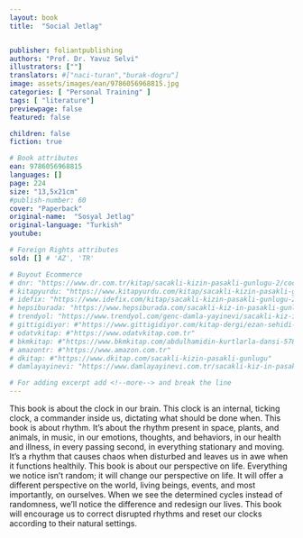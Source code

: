```yaml
---
layout: book
title:  "Social Jetlag"


publisher: foliantpublishing
authors: "Prof. Dr. Yavuz Selvi"
illustrators: [""]
translators: #["naci-turan","burak-dogru"]
image: assets/images/ean/9786056968815.jpg
categories: [ "Personal Training" ]
tags: [ "literature"]
previewpage: false
featured: false

children: false
fiction: true

# Book attributes
ean: 9786056968815
languages: []
page: 224
size: "13,5x21cm"
#publish-number: 60
cover: "Paperback"
original-name:  "Sosyal Jetlag"
original-language: "Turkish"
youtube:

# Foreign Rights attributes
sold: [] # 'AZ', 'TR'

# Buyout Ecommerce
# dnr: "https://www.dr.com.tr/kitap/sacakli-kizin-pasakli-gunlugu-2/cocuk-ve-genclik/genclik-10-yas/roman-oyku/urunno=0001893059001"
# kitapyurdu: "https://www.kitapyurdu.com/kitap/sacakli-kizin-pasakli-gunlugu-2-/560122.html&filter_name=Sa%C3%A7akl%C4%B1+K%C4%B1z%27%C4%B1n+Pasakl%C4%B1+G%C3%BCnl%C3%BC%C4%9F%C3%BC+2"
# idefix: "https://www.idefix.com/kitap/sacakli-kizin-pasakli-gunlugu-2/cocuk-ve-genclik/genclik-10-yas/roman-oyku/urunno=0001893059001"
# hepsiburada: "https://www.hepsiburada.com/sacakli-kiz-in-pasakli-gunlugu-2-damla-yayinevi-p-HBV000012ER86"
# trendyol: "https://www.trendyol.com/genc-damla-yayinevi/sacakli-kiz-in-pasakli-gunlugu-2-p-54825777"
# gittigidiyor: #"https://www.gittigidiyor.com/kitap-dergi/ezan-sehidi-adnan-menderes_pdp_732728793"
# odatvkitap: #"https://www.odatvkitap.com.tr"
# bkmkitap: #"https://www.bkmkitap.com/abdulhamidin-kurtlarla-dansi-578226"
# amazontr: #"https://www.amazon.com.tr"
# dkitap: #"https://www.dkitap.com/sacakli-kizin-pasakli-gunlugu"
# damlayayinevi: "https://www.damlayayinevi.com.tr/sacakli-kiz-in-pasakli-gunlugu-2-bu-iste-bi-terslik-var"

# For adding excerpt add <!--more--> and break the line
---
```

This book is about the clock in our brain. This
clock is an internal, ticking clock, a commander inside us, dictating what should be done when. This
book is about rhythm. It’s about the rhythm present in space, plants, and animals, in music, in our
emotions, thoughts, and behaviors, in our health
and illness, in every passing second, in everything
stationary and moving. It’s a rhythm that causes
chaos when disturbed and leaves us in awe when
it functions healthily. This book is about our perspective on life. Everything we notice isn’t random;
it will change our perspective on life. It will offer a
different perspective on the world, living beings,
events, and most importantly, on ourselves. When
we see the determined cycles instead of randomness, we’ll notice the difference and redesign our
lives. This book will encourage us to correct disrupted rhythms and reset our clocks according to
their natural settings.
<!--more--> 

